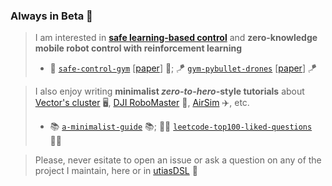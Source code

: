 ### Always in Beta 🧪

> I am interested in [__safe learning-based control__](https://arxiv.org/abs/2108.06266) and __zero-knowledge mobile robot control with reinforcement learning__
> -  🦺 [`safe-control-gym`](https://github.com/utiasDSL/safe-control-gym) [[paper](https://arxiv.org/abs/2109.06325)] 🦺; 🪁 [`gym-pybullet-drones`](https://github.com/utiasDSL/gym-pybullet-drones) [[paper](https://arxiv.org/abs/2103.02142)] 🪁

> I also enjoy writing __minimalist _zero-to-hero_-style tutorials__ about [Vector's cluster](https://vectorinstitute.ai) 🖥️, [DJI RoboMaster](https://github.com/dji-sdk/RoboMaster-SDK) 🤖, [AirSim](https://microsoft.github.io/AirSim/) ✈️, etc.
> - 📚 [`a-minimalist-guide`](https://github.com/JacopoPan/a-minimalist-guide) 📚; 🧑‍💻 [`leetcode-top100-liked-questions`](https://github.com/JacopoPan/leetcode-top100-liked-questions) 🧑‍💻

> Please, never esitate to open an issue or ask a question on any of the project I maintain, here or in [utiasDSL](https://github.com/utiasDSL) 🙏

<!--
**JacopoPan/JacopoPan** is a ✨ _special_ ✨ repository because its `README.md` (this file) appears on your GitHub profile.
-->
